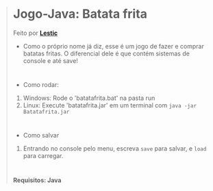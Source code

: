 > #
> # Jogo-Java: Batata frita
> Feito por **<a href="lestic.com.br/aboutme.html">Lestic</a>**
> - Como o próprio nome já diz, esse é um jogo de fazer e comprar batatas fritas. O diferencial dele é que contém sistemas de console e até save!
> #
> - Como rodar:
> 1. Windows: Rode o 'batatafrita.bat' na pasta run
> 2. Linux: Execute 'batatafrita.jar' em um terminal com `java -jar Batatafrita.jar`
> #
> - Como salvar
> 1. Entrando no console pelo menu, escreva `save` para salvar, e `load` para carregar.
>#
> **Requisitos: Java**
> #